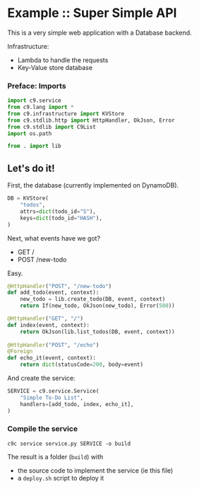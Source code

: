 # Example :: Super Simple API

This is a very simple web application with a Database backend.

Infrastructure:
- Lambda to handle the requests
- Key-Value store database


### Preface: Imports

```python tangle:service.py
import c9.service
from c9.lang import *
from c9.infrastructure import KVStore
from c9.stdlib.http import HttpHandler, OkJson, Error
from c9.stdlib import C9List
import os.path

from . import lib
```

## Let's do it!

First, the database (currently implemented on DynamoDB).

```python tangle:service.py
DB = KVStore(
    "todos",
    attrs=dict(todo_id="S"),
    keys=dict(todo_id="HASH"),
)
```

Next, what events have we got?
- GET /
- POST /new-todo

Easy.

```python tangle:service.py
@HttpHandler("POST", "/new-todo")
def add_todo(event, context):
    new_todo = lib.create_todo(DB, event, context)
    return If(new_todo, OkJson(new_todo), Error(500))

@HttpHandler("GET", "/")
def index(event, context):
    return OkJson(lib.list_todos(DB, event, context))
    
@HttpHandler("POST", "/echo")
@Foreign
def echo_it(event, context):
    return dict(statusCode=200, body=event)
```

And create the service:

```python tangle:service.py
SERVICE = c9.service.Service(
    "Simple To-Do List",
    handlers=[add_todo, index, echo_it],
)
```

### Compile the service

```shell
c9c service service.py SERVICE -o build
```

The result is a folder (`build`) with
- the source code to implement the service (ie this file)
- a `deploy.sh` script to deploy it

